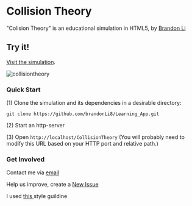 <!--  README.md
      Collision Theory
      Created by Brandon Li on 2/15/19.
      Copyright © 2019 Brandon Li. All rights reserved. 
-->
Collision Theory
=============
"Colision Theory" is an educational simulation in HTML5, by [Brandon Li](https://github.com/brandonLi8)

## Try it!

<a href="https://brandonli8.github.io/Learning_App/CollisionTheory/" target="_blank">Visit the simulation</a>.

![collisiontheory](https://user-images.githubusercontent.com/42391580/53526115-9e81dd00-3aa0-11e9-9e73-1953c2a07d80.png)

### Quick Start
(1) Clone the simulation and its dependencies in a desirable directory:
```
git clone https://github.com/brandonLi8/Learning_App.git
```
(2) Start an http-server

(3) Open `http://localhost/CollisionTheory` (You will probably need to modify this URL based on your HTTP port and relative path.)

### Get Involved

Contact me via <a href="mailto:brandon.li820@icloud.com" target="_blank"> email </a>

Help us improve, create a <a href="https://github.com/brandonLi8/Collision-Theory/issues" target="_blank">New Issue</a>

I used <a href="https://github.com/brandonLi8/Learning_App/blob/master/Style.md" target="_blank"> this </a> style guildine

